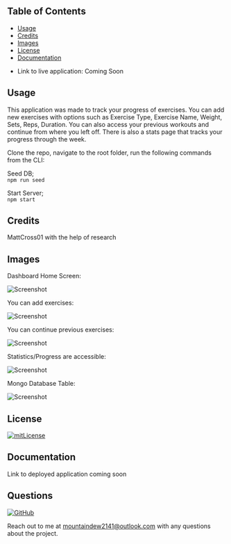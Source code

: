 ## Table of Contents 

* [Usage](#usage)
* [Credits](#credits)
* [Images](#images)
* [License](#license)
* [Documentation](#documentation)

- Link to live application: Coming Soon

## Usage 

This application was made to track your progress of exercises. You can add new exercises with options such as Exercise Type, Exercise Name, Weight, Sets, Reps, Duration. You can also access your previous workouts and continue from where you left off. There is also a stats page that tracks your progress through the week.

Clone the repo, navigate to the root folder, run the following commands from the CLI:     

Seed DB;   
`npm run seed`     

Start Server;     
`npm start`     

## Credits

MattCross01 with the help of research

## Images 

Dashboard Home Screen: 

![Screenshot](https://i.ibb.co/b2V2734/fitnesstrackerdashboard.png)

You can add exercises: 

![Screenshot](https://i.ibb.co/vZpVQHX/addexercise.png)

You can continue previous exercises:

![Screenshot](https://i.ibb.co/zPMvy5k/continuewrokout.png)

Statistics/Progress are accessible:

![Screenshot](https://i.ibb.co/xFwrk1d/statsdashboard.png)

Mongo Database Table:

![Screenshot](https://i.ibb.co/yB5CMTn/mongodbscreenshot.png)

## License

[![mitLicense](https://img.shields.io/badge/license-MIT-green?style=plastic)](https://choosealicense.com/licenses/bsd-3-clause/)


## Documentation

Link to deployed application coming soon 

## Questions

  [![GitHub](https://img.shields.io/badge/My%20GitHub-Click%20Me!-blueviolet?style=plastic&logo=GitHub)](https://github.com/MattCross01)

  Reach out to me at mountaindew2141@outlook.com with any questions about the project.